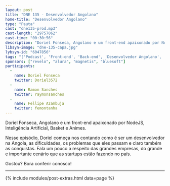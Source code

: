 ```yaml
---
layout: post
title: "DNE 135 - Desenvolvedor Angolano"
home-title: "Desenvolvedor Angolano"
type: "Pauta"
cast: "dne135-prod.mp3"
cast-length: "29757062"
cast-time: "00:30:56"
description: "Doriel Fonseca, Angolano e um front-end apaixonado por NodeJS, Inteligência Artificial, Basket e Animes. Nesse episódio, Doriel começa nos contando como é ser um desenvolvedor na Angola, as dificuldades, os problemas que eles passam e claro também as conquistas. Fala um pouco a respeito das grandes empresas, do grande e importante cenário que as startups estão fazendo no país. Gostou? Bora conferir conosco!"
libsyn-image: "dne-135-capa.jpg"
lybsyn-id: "6047856"
tags: "['Podcast', 'Front-end', 'Back-end', 'Desenvolvedor Angolano', 'Doriel Fonseca']"
sponsors: ["revelo", "alura", "magnetis", "bluesoft"]
participants:
  -
    name: Doriel Fonseca
    twitter: Doriel3572
  -
    name: Ramon Sanches
    twitter: raymonsanches
  -
    name: Fellipe Azambuja
    twitter: femontanha
---
```


Doriel Fonseca, Angolano e um front-end apaixonado por NodeJS, Inteligência Artificial, Basket e Animes.

Nesse episódio, Doriel começa nos contando como é ser um desenvolvedor na Angola, as dificuldades, os problemas que eles passam e claro também as conquistas. Fala um pouco a respeito das grandes empresas, do grande e importante cenário que as startups estão fazendo no país.

Gostou? Bora conferir conosco!

---

{% include modules/post-extras.html data=page %}
